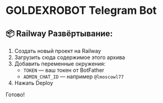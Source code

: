
# GOLDEXROBOT Telegram Bot

## 📦 Railway Развёртывание:

1. Создать новый проект на Railway
2. Загрузить сюда содержимое этого архива
3. Добавить переменные окружения:
   - `TOKEN` — ваш токен от BotFather
   - `ADMIN_CHAT_ID` — например `@lmoscowl77`
4. Нажать Deploy

Готово!
